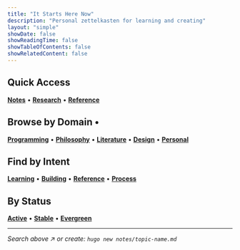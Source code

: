 ```yaml
---
title: "It Starts Here Now"
description: "Personal zettelkasten for learning and creating"
layout: "simple"
showDate: false
showReadingTime: false
showTableOfContents: false
showRelatedContent: false
---
```


## Quick Access

**[Notes](/notes/)** • **[Research](/research/)**  • **[Reference](/reference/)**

## Browse by Domain • 

**[Programming](/domains/programming/)** • **[Philosophy](/domains/philosophy/)** • **[Literature](/domains/literature/)** • **[Design](/domains/design/)** • **[Personal](/domains/personal/)**

## Find by Intent

**[Learning](/intents/learn/)** • **[Building](/intents/build/)** • **[Reference](/intents/lookup/)** • **[Process](/intents/process/)**

## By Status

**[Active](/statuses/active/)** • **[Stable](/statuses/stable/)** • **[Evergreen](/statuses/evergreen/)**

---

*Search above ↗ or create: `hugo new notes/topic-name.md`*